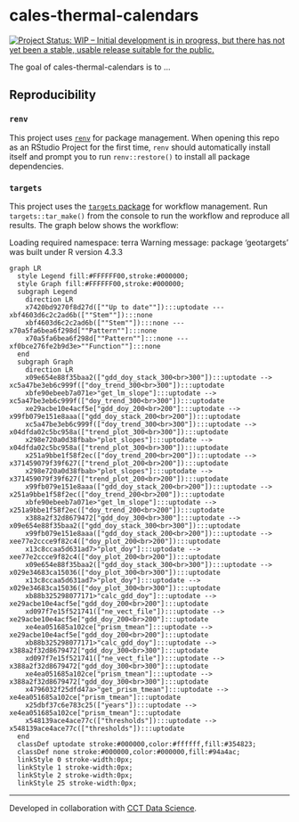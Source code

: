 
<!-- README.md is generated from README.Rmd. Please edit that file -->

# cales-thermal-calendars

<!-- badges: start -->

[![Project Status: WIP – Initial development is in progress, but there
has not yet been a stable, usable release suitable for the
public.](https://www.repostatus.org/badges/latest/wip.svg)](https://www.repostatus.org/#wip)

<!-- badges: end -->

The goal of cales-thermal-calendars is to …

## Reproducibility

### `renv`

This project uses
[`renv`](https://rstudio.github.io/renv/articles/renv.html) for package
management. When opening this repo as an RStudio Project for the first
time, `renv` should automatically install itself and prompt you to run
`renv::restore()` to install all package dependencies.

### `targets`

This project uses the [`targets`
package](https://docs.ropensci.org/targets/) for workflow management.
Run `targets::tar_make()` from the console to run the workflow and
reproduce all results. The graph below shows the workflow:

Loading required namespace: terra Warning message: package ‘geotargets’
was built under R version 4.3.3

``` mermaid
graph LR
  style Legend fill:#FFFFFF00,stroke:#000000;
  style Graph fill:#FFFFFF00,stroke:#000000;
  subgraph Legend
    direction LR
    x7420bd9270f8d27d([""Up to date""]):::uptodate --- xbf4603d6c2c2ad6b([""Stem""]):::none
    xbf4603d6c2c2ad6b([""Stem""]):::none --- x70a5fa6bea6f298d[""Pattern""]:::none
    x70a5fa6bea6f298d[""Pattern""]:::none --- xf0bce276fe2b9d3e>""Function""]:::none
  end
  subgraph Graph
    direction LR
    x09e654e88f35baa2(["gdd_doy_stack_300<br>300"]):::uptodate --> xc5a47be3eb6c999f(["doy_trend_300<br>300"]):::uptodate
    xbfe90ebeeb7a071e>"get_lm_slope"]:::uptodate --> xc5a47be3eb6c999f(["doy_trend_300<br>300"]):::uptodate
    xe29acbe10e4acf5e["gdd_doy_200<br>200"]:::uptodate --> x99fb079e151e8aaa(["gdd_doy_stack_200<br>200"]):::uptodate
    xc5a47be3eb6c999f(["doy_trend_300<br>300"]):::uptodate --> x04dfda02c5bc958a(["trend_plot_300<br>300"]):::uptodate
    x298e720a0d38fbab>"plot_slopes"]:::uptodate --> x04dfda02c5bc958a(["trend_plot_300<br>300"]):::uptodate
    x251a9bbe1f58f2ec(["doy_trend_200<br>200"]):::uptodate --> x371459079f39f627(["trend_plot_200<br>200"]):::uptodate
    x298e720a0d38fbab>"plot_slopes"]:::uptodate --> x371459079f39f627(["trend_plot_200<br>200"]):::uptodate
    x99fb079e151e8aaa(["gdd_doy_stack_200<br>200"]):::uptodate --> x251a9bbe1f58f2ec(["doy_trend_200<br>200"]):::uptodate
    xbfe90ebeeb7a071e>"get_lm_slope"]:::uptodate --> x251a9bbe1f58f2ec(["doy_trend_200<br>200"]):::uptodate
    x388a2f32d8679472["gdd_doy_300<br>300"]:::uptodate --> x09e654e88f35baa2(["gdd_doy_stack_300<br>300"]):::uptodate
    x99fb079e151e8aaa(["gdd_doy_stack_200<br>200"]):::uptodate --> xee77e2ccce9f82c4(["doy_plot_200<br>200"]):::uptodate
    x13c8ccaa5d631ad7>"plot_doy"]:::uptodate --> xee77e2ccce9f82c4(["doy_plot_200<br>200"]):::uptodate
    x09e654e88f35baa2(["gdd_doy_stack_300<br>300"]):::uptodate --> x029e34683ca15036(["doy_plot_300<br>300"]):::uptodate
    x13c8ccaa5d631ad7>"plot_doy"]:::uptodate --> x029e34683ca15036(["doy_plot_300<br>300"]):::uptodate
    xb88b325298077171>"calc_gdd_doy"]:::uptodate --> xe29acbe10e4acf5e["gdd_doy_200<br>200"]:::uptodate
    xd097f7e15f521741(["ne_vect_file"]):::uptodate --> xe29acbe10e4acf5e["gdd_doy_200<br>200"]:::uptodate
    xe4ea051685a102ce["prism_tmean"]:::uptodate --> xe29acbe10e4acf5e["gdd_doy_200<br>200"]:::uptodate
    xb88b325298077171>"calc_gdd_doy"]:::uptodate --> x388a2f32d8679472["gdd_doy_300<br>300"]:::uptodate
    xd097f7e15f521741(["ne_vect_file"]):::uptodate --> x388a2f32d8679472["gdd_doy_300<br>300"]:::uptodate
    xe4ea051685a102ce["prism_tmean"]:::uptodate --> x388a2f32d8679472["gdd_doy_300<br>300"]:::uptodate
    x4796032f25dfd47a>"get_prism_tmean"]:::uptodate --> xe4ea051685a102ce["prism_tmean"]:::uptodate
    x25dbf37c6e783c25(["years"]):::uptodate --> xe4ea051685a102ce["prism_tmean"]:::uptodate
    x548139ace4ace77c(["thresholds"]):::uptodate --> x548139ace4ace77c(["thresholds"]):::uptodate
  end
  classDef uptodate stroke:#000000,color:#ffffff,fill:#354823;
  classDef none stroke:#000000,color:#000000,fill:#94a4ac;
  linkStyle 0 stroke-width:0px;
  linkStyle 1 stroke-width:0px;
  linkStyle 2 stroke-width:0px;
  linkStyle 25 stroke-width:0px;
```

------------------------------------------------------------------------

Developed in collaboration with [CCT Data
Science](https://datascience.cct.arizona.edu/).
